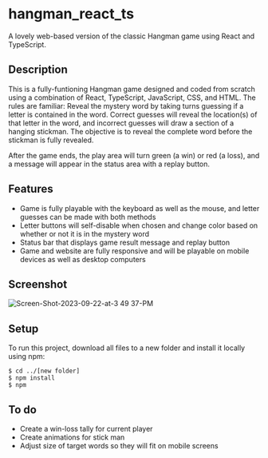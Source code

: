 # hangman_react_ts

A lovely web-based version of the classic Hangman game using React and TypeScript.

## Description

This is a fully-funtioning Hangman game designed and coded from scratch using a combination of React, TypeScript, JavaScript, CSS, and HTML. The rules are familiar: Reveal the mystery word by taking turns guessing if a letter is contained in the word. Correct guesses will reveal the location(s) of that letter in the word, and incorrect guesses will draw a section of a hanging stickman. The objective is to reveal the complete word before the stickman is fully revealed.

After the game ends, the play area will turn green (a win) or red (a loss), and a message will appear in the status area with a replay button.

## Features

- Game is fully playable with the keyboard as well as the mouse, and letter guesses can be made with both methods
- Letter buttons will self-disable when chosen and change color based on whether or not it is in the mystery word
- Status bar that displays game result message and replay button
- Game and website are fully responsive and will be playable on mobile devices as well as desktop computers

## Screenshot

![Screen-Shot-2023-09-22-at-3 49 37-PM](https://github.com/briancoppola/hangman/assets/58447266/387df901-8924-44e1-9ae2-f5e92261b850)

## Setup

To run this project, download all files to a new folder and install it locally using npm:

```
$ cd ../[new folder]
$ npm install
$ npm
```

## To do

- Create a win-loss tally for current player
- Create animations for stick man
- Adjust size of target words so they will fit on mobile screens
